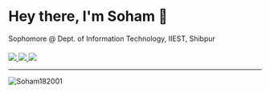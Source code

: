 <h1 align="left">Hey there, I'm Soham 👋</h1>

Sophomore @ Dept. of Information Technology, IIEST, Shibpur
<br>
<p align="left" style="margin-top:20px;">

<a href="https://www.linkedin.com/in/ganesh-medewar-4a94a919b">
<img src="https://img.shields.io/badge/linkedin-%230077B5.svg?&style=for-the-badge&logo=linkedin&logoColor=white"></img>
</a>

<a href="https://drive.google.com/file/d/1beDbWEj4U74ZwB-gEfUfkhNNVYGjjMxN/view?usp=sharing">
<img src="https://img.shields.io/badge/resume-pdf-%23181717.svg?&style=for-the-badge&logoColor=white">
</img>
</a>

<a href="mailto:sohammedewar@gmail.com">
<img src="https://img.shields.io/badge/gmail-D14836?&style=for-the-badge&logo=gmail&logoColor=white"></img>
</a>
                                                                                                    
</p> 

<hr>

<img src="https://github-readme-stats.vercel.app/api?username=Soham182001&count_private=true&show_icons=true&theme=gotham" alt="Soham182001" />
